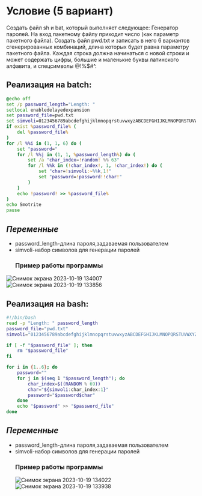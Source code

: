 # Условие (5 вариант)
Создать файл sh и bat, который выполняет следующее:
Генератор паролей. На вход пакетному файлу приходит число (как параметр пакетного файла). Создать файл pwd.txt и записать в него 6 вариантов сгенерированных комбинаций, длина которых будет равна параметру пакетного файла. Каждая строка должна начинаться с новой строки и может содержать цифры, большие и маленькие буквы латинского алфавита, и спецсимволы @!%$#^.
## Реализация на batch:

```bat
@echo off
set /p password_length="Length: "
setlocal enabledelayedexpansion
set password_file=pwd.txt
set simvoli=0123456789abcdefghijklmnopqrstuvwxyzABCDEFGHIJKLMNOPQRSTUVWXYZ@!%%$#^
if exist %password_file% (
    del %password_file%
)
for /l %%i in (1, 1, 6) do (
    set "password="
    for /l %%j in (1, 1, %password_length%) do (
        set /a "char_index=!random! %% 63"
        for /l %%k in (!char_index!, 1, !char_index!) do (
            set "char=!simvoli:~%%k,1!"
            set "password=!password!!char!"
        )
    )
    echo !password! >> %password_file%
)
echo Smotrite
pause
```
## ___Переменные___
* password_length-длина пароля,задаваемая пользователем
* simvoli-набор символов для генерации паролей
  ### Пример работы программы
![Снимок экрана 2023-10-19 134007](https://github.com/iis-32170x/RPIIS/assets/144949092/6a7dea3c-83bc-4013-90bc-8195af672a98)
![Снимок экрана 2023-10-19 133856](https://github.com/iis-32170x/RPIIS/assets/144949092/6c5b8e45-6b0b-44db-bcd8-2b7cbbb29310)
## Реализация на bash:
```bash
#!/bin/bash
read -p "Length: " password_length
password_file="pwd.txt"
simvoli="0123456789abcdefghijklmnopqrstuvwxyzABCDEFGHIJKLMNOPQRSTUVWXYZ@!%%$#^"

if [ -f "$password_file" ]; then
    rm "$password_file"
fi

for i in {1..6}; do
    password=""
    for j in $(seq 1 "$password_length"); do
        char_index=$((RANDOM % 69))
        char="${simvoli:char_index:1}"
        password="$password$char"
    done
    echo "$password" >> "$password_file"
done
```
## ___Переменные___
* password_length-длина пароля,задаваемая пользователем
* simvoli-набор символов для генерации паролей
  ### Пример работы программы
  ![Снимок экрана 2023-10-19 134022](https://github.com/iis-32170x/RPIIS/assets/144949092/8fe9f16b-82eb-4cb0-b46c-a786b7f9af5b)
  ![Снимок экрана 2023-10-19 133938](https://github.com/iis-32170x/RPIIS/assets/144949092/987b82d0-514f-4d59-975a-358017e9b9db)







